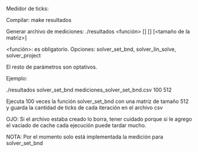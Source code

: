 Medidor de ticks:

Compilar: make resultados

Generar archivo de mediciones: ./resultados <función> [<nombre del archivo de salida>] [<cantidad de mediciones>] [<tamaño de la matriz>]

<función>: es obligatorio. Opciones: solver_set_bnd, solver_lin_solve, solver_project

El resto de parámetros son optativos.

Ejemplo:

./resultados solver_set_bnd mediciones_solver_set_bnd.csv 100 512

Ejecuta 100 veces la función solver_set_bnd con una matriz de tamaño 512 y guarda la cantidad de ticks de cada iteración en el archivo csv

OJO: Si el archivo estaba creado lo borra, tener cuidado porque si le agrego el vaciado de cache cada ejecución puede tardar mucho.

NOTA: Por el momento solo está implementada la medición para solver_set_bnd


